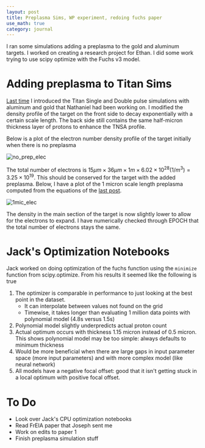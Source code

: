 ```yaml
---
layout: post
title: Preplasma Sims, WP experiment, redoing fuchs paper
use_math: true
category: journal
---
```


I ran some simulations adding a preplasma to the gold and aluminum targets. I worked on creating a research project for Ethan. I did some work trying to use scipy optimize with the Fuchs v3 model.

# Adding preplasma to Titan Sims

[Last time](https://ronak-n-desai.github.io/23aut6/) I introduced the Titan Single and Double pulse simulations with aluminum and gold that Nathaniel had been working on. I modified the density profile of the target on the front side to decay exponentially with a certain scale length.
The back side still contains the same half-micron thickness layer of protons to enhance the TNSA profile. 

Below is a plot of the electron number density profile of the target initially when there is no preplasma

![no_prep_elec](https://github.com/ronak-n-desai/ronak-n-desai.github.io/assets/98538788/e1f421a0-116e-4530-9e3d-c968a0f3e738)

The total number of electrons is $15 \mu m \times 36 \mu m \times 1 m \times 6.02 \times 10^{28} (1/m^3) = 3.25 \times 10^{19}$. This should be conserved for the target with the added preplasma. Below, I have a plot of the 1 micron scale length preplasma computed from the equations of the [last post](https://ronak-n-desai.github.io/23aut6/).

![1mic_elec](https://github.com/ronak-n-desai/ronak-n-desai.github.io/assets/98538788/92f6189c-bf55-4837-bef2-a3f568f090ea)

The density in the main section of the target is now slightly lower to allow for the electrons to expand. I have numerically checked through EPOCH that the total number of electrons stays the same.

# Jack's Optimization Notebooks
Jack worked on doing optimization of the fuchs function using the `minimize` function from scipy.optimize. From his results it seemed like the following is true

1. The optimizer is comparable in performance to just looking at the best point in the dataset.
   - It can interpolate between values not found on the grid
   - Timewise, it takes longer than evaluating 1 million data points with polynomial model (4.8s versus 1.5s)
2. Polynomial model slightly underpredicts actual proton count
3. Actual optimum occurs with thickness 1.15 micron instead of 0.5 micron. This shows polynomial model may be too simple: always defaults to minimum thickness
4. Would be more beneficial when there are large gaps in input parameter space (more input parameters) and with more complex model (like neural network)
5. All models have a negative focal offset: good that it isn't getting stuck in a local optimum with positive focal offset.


# To Do
- Look over Jack's CPU optimization notebooks
- Read FrEIA paper that Joseph sent me
- Work on edits to paper 1
- Finish preplasma simulation stuff
